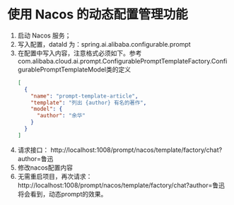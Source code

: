 # 使用 Nacos 的动态配置管理功能

1. 启动 Nacos 服务；
2. 写入配置，dataId 为：spring.ai.alibaba.configurable.prompt
3. 在配置中写入内容，注意格式必须如下。参考com.alibaba.cloud.ai.prompt.ConfigurablePromptTemplateFactory.ConfigurablePromptTemplateModel类的定义
    ```json
    [
      {
        "name": "prompt-template-article",
        "template": "列出 {author} 有名的著作",
        "model": {
          "author": "余华"
        }
      }
    ]
    ```
4. 请求接口： http://localhost:1008/prompt/nacos/template/factory/chat?author=鲁迅
5. 修改nacos配置内容
6. 无需重启项目，再次请求：http://localhost:1008/prompt/nacos/template/factory/chat?author=鲁迅 将会看到，动态prompt的效果。
   